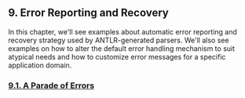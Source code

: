 ﻿## 9. Error Reporting and Recovery

In this chapter, we'll see examples about automatic error reporting and recovery strategy used by ANTLR-generated parsers. We'll also see examples on how to alter the default error handling mechanism to suit atypical needs and how to customize error messages for a specific application domain.

### [9.1. A Parade of Errors](1)